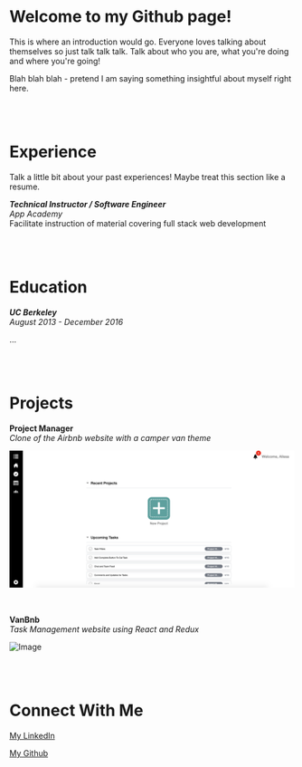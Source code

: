 # Welcome to my Github page!

This is where an introduction would go. Everyone loves talking about themselves so just talk talk talk. Talk about who you are, what you're doing and where you're going!

Blah blah blah - pretend I am saying something insightful about myself right here.

</br>
</br>

# Experience

Talk a little bit about your past experiences! Maybe treat this section like a resume.

***Technical Instructor / Software Engineer***   
_App Academy_   
Facilitate instruction of material covering full stack web development

</br>
</br>

# Education

***UC Berkeley***   
_August 2013 - December 2016_

 ...

</br>
</br>

# Projects

**Project Manager**  
_Clone of the Airbnb website with a camper van theme_

![Image](https://raw.githubusercontent.com/alissacrane123/alissa.github.io/master/images/projectmanager.png)



</br>

**VanBnb**   
_Task Management website using React and Redux_

![Image](https://github.com/alissacrane123/alissa.github.io/blob/master/images/vanbnb.png?raw=true)

</br>
</br>


# Connect With Me

[My LinkedIn](https://www.linkedin.com/in/alissacrane/)

[My Github](https://github.com/alissacrane123)
